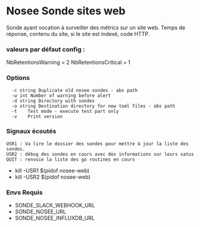 # Nosee Sonde sites web

Sonde ayant vocation à surveiller des métrics sur un site web.
Temps de réponse, contenu du site, si le site est indexé, code HTTP.

### valeurs par défaut config :
NbRetentionsWarning = 2 
NbRetentionsCritical = 1

### Options
``` text
  -c string Duplicate old nosee sondes - abs path
  -w int Number of warning before alert
  -d string Directory with sondes
  -o string Destination directory for new toml files - abs path
  -t	Test mode - execute test part only
  -v	Print version
```
### Signaux écoutés
```text
USR1 : Va lire le dossier des sondes pour mettre à jour la liste des sondes.
USR2 : débug des sondes en cours avec des informations sur leurs satus
QUIT : renvoie la liste des go routines en cours
```
- kill -USR1 $(pidof nosee-web)
- kill -USR2 $(pidof nosee-web)

### Envs Requis
- SONDE_SLACK_WEBHOOK_URL
- SONDE_NOSEE_URL
- SONDE_NOSEE_INFLUXDB_URL
